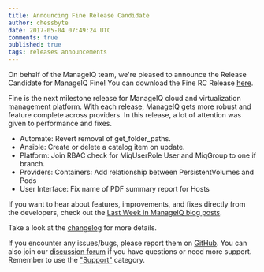 ```yaml
---
title: Announcing Fine Release Candidate
author: chessbyte
date: 2017-05-04 07:49:24 UTC
comments: true
published: true
tags: releases announcements
---
```


On behalf of the ManageIQ team, we're pleased to announce the Release Candidate for ManageIQ Fine! You can download the Fine RC Release [here](http://manageiq.org/download/). 

Fine is the next milestone release for ManageIQ cloud and virtualization management platform. With each release, ManageIQ gets more robust and feature complete across providers. In this release, a lot of attention was given to performance and fixes. 

* Automate: Revert removal of get_folder_paths.
* Ansible: Create or delete a catalog item on update.
* Platform: Join RBAC check for MiqUserRole User and MiqGroup to one if branch.
* Providers: Containers: Add relationship between PersistentVolumes and Pods
* User Interface: Fix name of PDF summary report for Hosts

If you want to hear about features, improvements, and fixes directly from the developers, check out the [Last Week in ManageIQ blog posts](http://manageiq.org/blog/tags/LWIMIQ/).

Take a look at the [changelog](https://github.com/ManageIQ/manageiq/blob/fine/CHANGELOG.md/) for more details.

If you encounter any issues/bugs, please report them on [GitHub](https://github.com/ManageIQ/manageiq/issues). You can also join our [discussion forum](http://talk.manageiq.org/) if you have questions or need more support. Remember to use the ["Support"](http://talk.manageiq.org/c/support) category.
